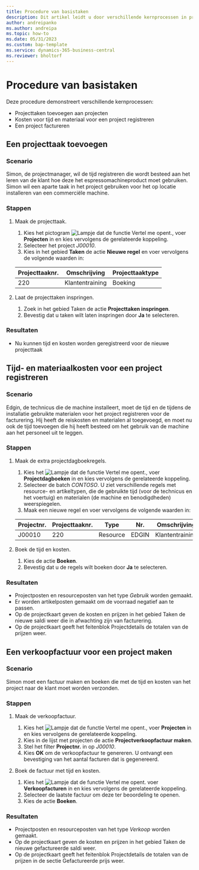 ```yaml
---
title: Procedure van basistaken
description: Dit artikel leidt u door verschillende kernprocessen in projectmanagement.
author: andreipanko
ms.author: andreipa
ms.topic: how-to
ms.date: 05/31/2023
ms.custom: bap-template
ms.service: dynamics-365-business-central
ms.reviewer: bholtorf
---
```

# Procedure van basistaken

Deze procedure demonstreert verschillende kernprocessen:

- Projecttaken toevoegen aan projecten
- Kosten voor tijd en materiaal voor een project registreren
- Een project factureren

## Een projecttaak toevoegen

### Scenario  

Simon, de projectmanager, wil de tijd registreren die wordt besteed aan het leren van de klant hoe deze het espressomachineproduct moet gebruiken. Simon wil een aparte taak in het project gebruiken voor het op locatie installeren van een commerciële machine.

### Stappen

1. Maak de projecttaak.

    1. Kies het pictogram ![Lampje dat de functie Vertel me opent.](../../media/ui-search/search_small.png "Vertel me wat u wilt doen"), voer **Projecten** in en kies vervolgens de gerelateerde koppeling.  
    2. Selecteer het project *J00010*.
    3. Kies in het gebied **Taken** de actie **Nieuwe regel** en voer vervolgens de volgende waarden in:
 
    |Projecttaaknr.|Omschrijving|Projecttaaktype|
    |------------|-----------|-------------|  
    |220|Klantentraining|Boeking|

2. Laat de projecttaken inspringen.
   1. Zoek in het gebied Taken de actie **Projecttaken inspringen**.
   2. Bevestig dat u taken wilt laten inspringen door **Ja** te selecteren.

### Resultaten

 - Nu kunnen tijd en kosten worden geregistreerd voor de nieuwe projecttaak

## Tijd- en materiaalkosten voor een project registreren

### Scenario  

Edgin, de technicus die de machine installeert, moet de tijd en de tijdens de installatie gebruikte materialen voor het project registreren voor de facturering. Hij heeft de reiskosten en materialen al toegevoegd, en moet nu ook de tijd toevoegen die hij heeft besteed om het gebruik van de machine aan het personeel uit te leggen.

### Stappen

1. Maak de extra projectdagboekregels.

    1. Kies het ![Lampje dat de functie Vertel me opent.](../../media/ui-search/search_small.png "Vertel me wat u wilt doen"), voer **Projectdagboeken** in en kies vervolgens de gerelateerde koppeling.  
    2. Selecteer de batch *CONTOSO*. U ziet verschillende regels met resource- en artikeltypen, die de gebruikte tijd (voor de technicus en het voertuig) en materialen (de machine en benodigdheden) weerspiegelen.
    3. Maak een nieuwe regel en voer vervolgens de volgende waarden in:
 
    |Projectnr.|Projecttaaknr.|Type|Nr.|Omschrijving|Hoeveelheid|
    |-------|------------|----|---|-----------|--------|  
    |J00010|220|Resource|EDGIN|Klantentraining|1|

2. Boek de tijd en kosten.
   1. Kies de actie **Boeken**.
   2. Bevestig dat u de regels wilt boeken door **Ja** te selecteren.

### Resultaten

- Projectposten en resourceposten van het type *Gebruik* worden gemaakt.
- Er worden artikelposten gemaakt om de voorraad negatief aan te passen.
- Op de projectkaart geven de kosten en prijzen in het gebied Taken de nieuwe saldi weer die in afwachting zijn van facturering.
- Op de projectkaart geeft het feitenblok Projectdetails de totalen van de prijzen weer.

## Een verkoopfactuur voor een project maken

### Scenario  

Simon moet een factuur maken en boeken die met de tijd en kosten van het project naar de klant moet worden verzonden.

### Stappen

1. Maak de verkoopfactuur.

    1. Kies het ![Lampje dat de functie Vertel me opent.](../../media/ui-search/search_small.png "Vertel me wat u wilt doen"), voer **Projecten** in en kies vervolgens de gerelateerde koppeling.  
    2. Kies in de lijst met projecten de actie **Projectverkoopfactuur maken**.
    3. Stel het filter **Projectnr.** in op *J00010*.
    4. Kies **OK** om de verkoopfactuur te genereren. U ontvangt een bevestiging van het aantal facturen dat is gegenereerd.

2. Boek de factuur met tijd en kosten.

   1. Kies het ![Lampje dat de functie Vertel me opent.](../../media/ui-search/search_small.png "Vertel me wat u wilt doen") voer **Verkoopfacturen** in en kies vervolgens de gerelateerde koppeling.  
   2. Selecteer de laatste factuur om deze ter beoordeling te openen.
   3. Kies de actie **Boeken**.

### Resultaten

- Projectposten en resourceposten van het type *Verkoop* worden gemaakt.
- Op de projectkaart geven de kosten en prijzen in het gebied Taken de nieuwe gefactureerde saldi weer.
- Op de projectkaart geeft het feitenblok Projectdetails de totalen van de prijzen in de sectie Gefactureerde prijs weer.
